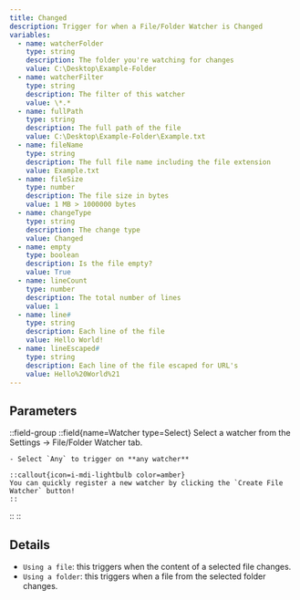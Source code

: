 ```yaml
---
title: Changed
description: Trigger for when a File/Folder Watcher is Changed
variables:
  - name: watcherFolder
    type: string
    description: The folder you're watching for changes
    value: C:\Desktop\Example-Folder
  - name: watcherFilter
    type: string
    description: The filter of this watcher
    value: \*.*
  - name: fullPath
    type: string
    description: The full path of the file
    value: C:\Desktop\Example-Folder\Example.txt
  - name: fileName
    type: string
    description: The full file name including the file extension
    value: Example.txt
  - name: fileSize
    type: number
    description: The file size in bytes
    value: 1 MB > 1000000 bytes
  - name: changeType
    type: string
    description: The change type
    value: Changed
  - name: empty
    type: boolean
    description: Is the file empty?
    value: True
  - name: lineCount
    type: number
    description: The total number of lines
    value: 1
  - name: line#
    type: string
    description: Each line of the file
    value: Hello World!
  - name: lineEscaped#
    type: string
    description: Each line of the file escaped for URL's
    value: Hello%20World%21
---
```


## Parameters
::field-group
  ::field{name=Watcher type=Select}
    Select a watcher from the Settings -> File/Folder Watcher tab.

    - Select `Any` to trigger on **any watcher**

    ::callout{icon=i-mdi-lightbulb color=amber}
    You can quickly register a new watcher by clicking the `Create File Watcher` button!
    ::
  ::
::

## Details
- `Using a file`: this triggers when the content of a selected file changes.
- `Using a folder`: this triggers when a file from the selected folder changes.
